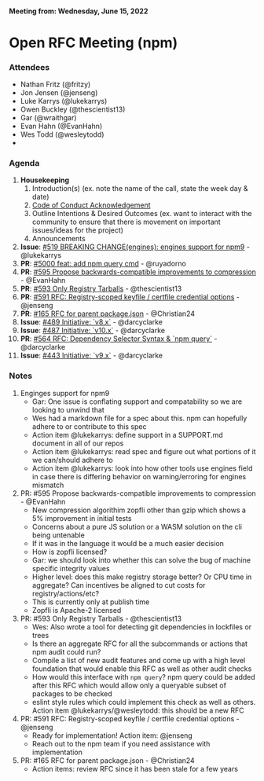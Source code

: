 #### Meeting from: Wednesday, June 15, 2022

# Open RFC Meeting (npm)

### Attendees
- Nathan Fritz (@fritzy)
- Jon Jensen (@jenseng)
- Luke Karrys (@lukekarrys)
- Owen Buckley (@thescientist13)
- Gar (@wraithgar)
- Evan Hahn (@EvanHahn)
- Wes Todd (@wesleytodd)
-

### Agenda
1. **Housekeeping**
	1. Introduction(s) (ex. note the name of the call, state the week day & date)
	1. [Code of Conduct Acknowledgement](https://www.npmjs.com/policies/conduct)
	1. Outline Intentions & Desired Outcomes (ex. want to interact with the community to ensure that there is movement on important issues/ideas for the project)
	1. Announcements
1. **Issue**: [#519 BREAKING CHANGE(engines): engines support for npm9](https://github.com/npm/statusboard/issues/519) - @lukekarrys
1. **PR**: [#5000 feat: add npm query cmd](https://github.com/npm/cli/pull/5000) - @ruyadorno
1. **PR**: [#595 Propose backwards-compatible improvements to compression](https://github.com/npm/rfcs/pull/595) - @EvanHahn
1. **PR**: [#593 Only Registry Tarballs](https://github.com/npm/rfcs/pull/593) - @thescientist13
1. **PR**: [#591 RFC: Registry-scoped keyfile / certfile credential options](https://github.com/npm/rfcs/pull/591) - @jenseng
1. **PR**: [#165 RFC for parent package.json](https://github.com/npm/rfcs/pull/165) - @Christian24
3. **Issue**: [#489 Initiative: &#x60;v8.x&#x60;](https://github.com/npm/statusboard/issues/489) - @darcyclarke
4. **Issue**: [#487 Initiative: &#x60;v10.x&#x60;](https://github.com/npm/statusboard/issues/487) - @darcyclarke
5. **PR**: [#564 RFC: Dependency Selector Syntax &amp; &#x60;npm query&#x60;](https://github.com/npm/rfcs/pull/564) - @darcyclarke
6. **Issue**: [#443 Initiative: &#x60;v9.x&#x60;](https://github.com/npm/statusboard/issues/443) - @darcyclarke


### Notes

1. Enginges support for npm9
    - Gar: One issue is conflating support and compatability so we are looking to unwind that
    - Wes had a markdown file for a spec about this. npm can hopefully adhere to or contribute to this spec
    - Action item @lukekarrys: define support in a SUPPORT.md document in all of our repos
    - Action item @lukekarrys: read spec and figure out what portions of it we can/should adhere to
    - Action item @lukekarrys: look into how other tools use engines field in case there is differing behavior on warning/erroring for engines mismatch
1. PR: #595 Propose backwards-compatible improvements to compression - @EvanHahn 
    - New compression algorithim zopfli other than gzip which shows a 5% improvement in initial tests
    - Concerns about a pure JS solution or a WASM solution on the cli being untenable
    - If it was in the language it would be a much easier decision
    - How is zopfli licensed?
    - Gar: we should look into whether this can solve the bug of machine specific integrity values
    - Higher level: does this make registry storage better? Or CPU time in aggregate? Can incentives be aligned to cut costs for registry/actions/etc?
    - This is currently only at publish time
    - Zopfli is Apache-2 licensed
1. PR: #593 Only Registry Tarballs - @thescientist13
    - Wes: Also wrote a tool for detecting git dependencies in lockfiles or trees
    - Is there an aggregate RFC for all the subcommands or actions that npm audit could run?
    - Compile a list of new audit features and come up with a high level foundation that would enable this RFC as well as other audit checks
    - How would this interface with `npm query`? npm query could be added after this RFC which would allow only a queryable subset of packages to be checked
    - eslint style rules which could implement this check as well as others. Action item @lukekarrys/@wesleytodd: this should be a new RFC
1. PR: #591 RFC: Registry-scoped keyfile / certfile credential options - @jenseng
    - Ready for implementation! Action item: @jenseng
    - Reach out to the npm team if you need assistance with implementation
1. PR: #165 RFC for parent package.json - @Christian24
    - Action items: review RFC since it has been stale for a few years
